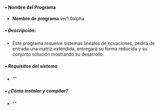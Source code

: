 #### • Nombre del Programa
- **Nombre de programa** ver1.0alpha
##### • Descripción:
- Este programa resuelve sistemas lineales de ecuaciones, pedirá de entrada una matriz extendida, entregará su forma reducida y su conjunto solución mostrando su desarrollo.
##### • Requisitos del sistema
- ""
##### • ¿Cómo instalar y compilar?
- ""